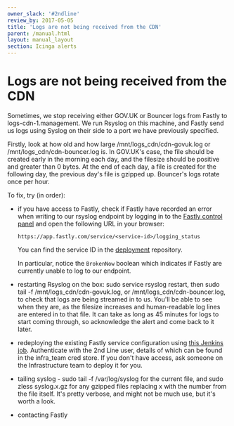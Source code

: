 ```yaml
---
owner_slack: '#2ndline'
review_by: 2017-05-05
title: 'Logs are not being received from the CDN'
parent: /manual.html
layout: manual_layout
section: Icinga alerts
---
```


# Logs are not being received from the CDN

Sometimes, we stop receiving either GOV.UK or Bouncer logs from Fastly
to logs-cdn-1.management. We run Rsyslog on this machine, and Fastly
send us logs using Syslog on their side to a port we have previously
specified.

Firstly, look at how old and how large /mnt/logs\_cdn/cdn-govuk.log or
/mnt/logs\_cdn/cdn-bouncer.log is. In GOV.UK's case, the file should be
created early in the morning each day, and the filesize should be
positive and greater than 0 bytes. At the end of each day, a file is
created for the following day, the previous day's file is gzipped up.
Bouncer's logs rotate once per hour.

To fix, try (in order):

-   if you have access to Fastly, check if Fastly have recorded an error
    when writing to our rsyslog endpoint by logging in to the [Fastly
    control panel](https://app.fastly.com/) and open the following URL
    in your browser:

        https://app.fastly.com/service/<service-id>/logging_status

    You can find the service ID in the
    [deployment](https://github.gds/gds/deployment/blob/8a85170d639fb82f0f86653aba2e536655811741/puppet/hieradata/production.yaml#L15-L18)
    repository.

    In particular, notice the `BrokenNow` boolean which indicates if
    Fastly are currently unable to log to our endpoint.

-   restarting Rsyslog on the box: sudo service rsyslog restart, then
    sudo
    tail -f /mnt/logs\_cdn/cdn-govuk.log, or
    /mnt/logs\_cdn/cdn-bouncer.log, to check that logs are being
    streamed in to us. You'll be able to see when they are, as the
    filesize increases and human-readable log lines are entered in to
    that file. It can take as long as 45 minutes for logs to start
    coming through, so acknowledge the alert and come back to it later.
-   redeploying the existing Fastly service configuration using [this
    Jenkins
    job](https://deploy.publishing.service.gov.uk/job/Deploy_CDN/).
    Authenticate with the 2nd Line user, details of which can be found
    in the infra\_team cred store. If you don't have access, ask someone
    on the Infrastructure team to deploy it for you.
-   tailing syslog - sudo tail -f /var/log/syslog for the current file,
    and sudo zless syslog.x.gz for any gzipped files replacing x with
    the number from the file itself. It's pretty verbose, and might not
    be much use, but it's worth a look.
-   contacting Fastly

